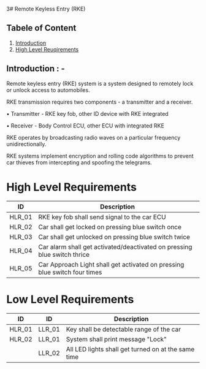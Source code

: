 3# Remote Keyless Entry (RKE)

## Tabele of Content
  1. [Introduction](#introduction)
  2. [High Level Reuqirements](#high-level-requirements)
## Introduction : -
Remote keyless entry (RKE) system is a system designed to remotely lock or unlock access to automobiles.

RKE transmission requires two components - a transmitter and a receiver. 

•	Transmitter - RKE key fob, other ID device with RKE integrated 

•	Receiver - Body Control ECU, other ECU with integrated RKE 

RKE operates by broadcasting radio waves on a particular frequency unidirectionally. 

RKE systems implement encryption and rolling code algorithms to prevent car thieves from intercepting and spoofing the telegrams. 

# High Level Requirements
|ID|Description|
|------|------|
|HLR_01|RKE key fob shall send signal to the car ECU|
|HLR_02|Car shall get locked on pressing blue switch once|
|HLR_03|Car shall get unlocked on pressing blue switch twice|
|HLR_04|Car alarm shall get activated/deactivated on pressing blue switch thrice|
|HLR_05|Car Approach Light shall get activated on pressing blue switch four times|

# Low Level Requirements
|ID|ID|Description|
|------|------|------|
|HLR_01|LLR_01|Key shall be detectable range of the car|
|HLR_02|LLR_01|System shall print message "Lock"|       
       |LLR_02|All LED lights shall get turned on at the same time|
       
